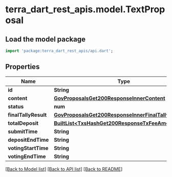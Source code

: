 # terra_dart_rest_apis.model.TextProposal

## Load the model package
```dart
import 'package:terra_dart_rest_apis/api.dart';
```

## Properties
Name | Type | Description | Notes
------------ | ------------- | ------------- | -------------
**id** | **String** |  | [optional] 
**content** | [**GovProposalsGet200ResponseInnerContent**](GovProposalsGet200ResponseInnerContent.md) |  | [optional] 
**status** | **num** |  | [optional] 
**finalTallyResult** | [**GovProposalsGet200ResponseInnerFinalTallyResult**](GovProposalsGet200ResponseInnerFinalTallyResult.md) |  | [optional] 
**totalDeposit** | [**BuiltList&lt;TxsHashGet200ResponseTxFeeAmountInner&gt;**](TxsHashGet200ResponseTxFeeAmountInner.md) |  | [optional] 
**submitTime** | **String** |  | [optional] 
**depositEndTime** | **String** |  | [optional] 
**votingStartTime** | **String** |  | [optional] 
**votingEndTime** | **String** |  | [optional] 

[[Back to Model list]](../README.md#documentation-for-models) [[Back to API list]](../README.md#documentation-for-api-endpoints) [[Back to README]](../README.md)


